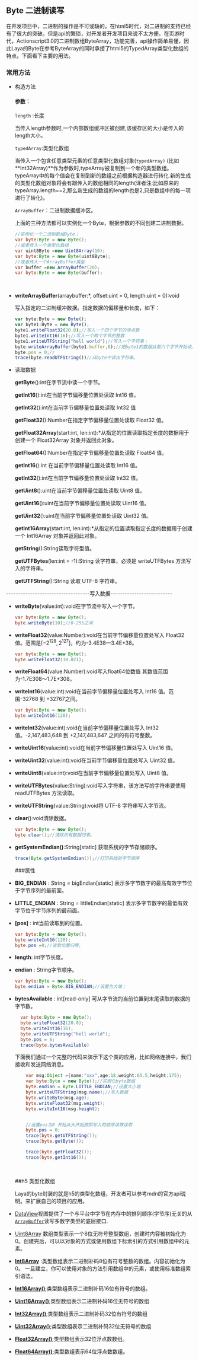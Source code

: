 ## Byte  二进制读写

​	在开发项目中，二进制的操作是不可或缺的。在html5时代，对二进制的支持已经有了很大的突破。但是api的繁琐，对开发者开发项目来说不太方便。在页游时代，Actionscript3.0的二进制数组ByteArray，功能完善，api操作简单易懂，因此Laya的Byte在参考ByteArray的同时承接了html5的TypedArray类型化数组的特点。下面看下主要的用法。

### 常用方法

- 构造方法

  #### 参数：

  `length`   :长度

  当传入length参数时,一个内部数组缓冲区被创建,该缓存区的大小是传入的length大小。

  `typedArray`:类型化数组

  当传入一个包含任意类型元素的任意类型化数组对象(`typedArray)` (比如 **Int32Array)**作为参数时,typeArray被复制到一个新的类型数组。typeArray中的每个值会在复制到新的数组之前根据构造器进行转化.新的生成的类型化数组对象将会有跟传入的数组相同的length(译者注:比如原来的typeArray.length==2,那么新生成的数组的length也是2,只是数组中的每一项进行了转化)。

  `ArrayBuffer`：二进制数据缓冲区。

  上面的三种方法都可以实例化一个Byte，根据参数的不同创建二进制数据。

  ```java
  //实例化一个二进制数组Byte；
  var byte:Byte = new Byte();
  //或者传入一个类型化数组
  var uint8Byte =new Uint8Array(10);
  var byte:Byte = new Byte(uint8Byte);
  //或者传入一个ArrayBuffer类型
  var buffer =new ArrayBuffer(20);
  var byte:Byte = new Byte(buffer);
  ```

  ​

- **writeArrayBuffer**(arraybuffer:*, offset:uint = 0, length:uint = 0):void

  写入指定的二进制缓冲数据。指定数据的偏移量和长度，如下：

  ```javascript
  var byte:Byte = new Byte();
  var byte1:Byte = new Byte();
  byte1.writeFloat32(20.0);//写入一个四个字节的浮点数
  byte1.writeInt16(16);//写入一个两个字节的整数
  byte1.writeUTFString("hell world");//写入一个字符串；
  byte.writeArrayBuffer(byte1.buffer,6);//把byte1的数据从第六个字节开始读入byte中。省略其中的浮点数20.0和整数16
  byte.pos = 0;//
  trace(byte.readUTFString())//从byte中读出字符串。
  ```

- 读取数据

  **getByte**():int在字节流中读一个字节。

  **getInt16**():int在当前字节偏移量位置处读取 Int16 值。

  **getInt32**():int在当前字节偏移量位置处读取 Int32 值

  **getFloat32**():Number在指定字节偏移量位置处读取 Float32 值。

  **getFloat32Array**(start:int, len:int):*从指定的位置读取指定长度的数据用于创建一个 Float32Array 对象并返回此对象。

  **getFloat64**():Number在指定字节偏移量位置处读取 Float64 值。

  **getInt16**():int 在当前字节偏移量位置处读取 Int16 值。

  **getInt32**():int在当前字节偏移量位置处读取 Int32 值。

  **getUint8**():uint在当前字节偏移量位置处读取 Uint8 值。

  **getUint16**():uint在当前字节偏移量位置处读取 Uint16 值。

  **getUint32**():uint在当前字节偏移量位置处读取 Uint32 值。

  **getInt16Array**(start:int, len:int):*从指定的位置读取指定长度的数据用于创建一个 Int16Array 对象并返回此对象。

  **getString**():String读取字符型值。

  **getUTFBytes**(len:int = -1):String 读字符串，必须是 writeUTFBytes 方法写入的字符串。

  **getUTFString**():String 读取 UTF-8 字符串。

-----------------------------------写入数据--------------------------

- **writeByte**(value:int):void在字节流中写入一个字节。

   ```java
   var byte:Byte = new Byte();
   byte.writeByte(10);//0-255之间
   ```

- **writeFloat32**(value:Number):void在当前字节偏移量位置处写入 Float32 值。范围是$\left[-2^{128}, 2^{127}\right]$，约为-3.4E38—3.4E+38。

   ```java
   var byte:Byte = new Byte();
   byte.writeFloat32(10.021);
   ```

- **writeFloat64**(value:Number):void写入float64位数值 其数值范围为-1.7E308～1.7E+308。

- **writeInt16**(value:int):void在当前字节偏移量位置处写入 Int16 值。范围-32768 到 +32767之间。

   ```java
   var byte:Byte = new Byte();
   byte.writeInt16(120);
   ```

- **writeInt32**(value:int):void在当前字节偏移量位置处写入 Int32 值。-2,147,483,648 到 +2,147,483,647 之间的有符号整数。

- **writeUint16**(value:int):void在当前字节偏移量位置处写入 Uint16 值。

- **writeUint32**(value:int):void在当前字节偏移量位置处写入 Uint32 值。

- **writeUint8**(value:int):void在当前字节偏移量位置处写入 Uint8 值。

- **writeUTFBytes**(value:String):void写入字符串，该方法写的字符串要使用 readUTFBytes 方法读取。

- **writeUTFString**(value:String):void将 UTF-8 字符串写入字节流。

- **clear**():void清除数据。

   ```java
   var byte:Byte = new Byte();
   byte.clear();//清除所有数据归零。
   ```

- **getSystemEndian()**:String[static] 获取系统的字节存储顺序。

   ```java
   trace(Byte.getSystemEndian());//打印系统的字节顺序
   ```

   ###属性

- **BIG_ENDIAN** : String = bigEndian[static] 表示多字节数字的最高有效字节位于字节序列的最前面。

- **LITTLE_ENDIAN** : String = littleEndian[static] 表示多字节数字的最低有效字节位于字节序列的最前面。

- **[pos]** : int当前读取到的位置。

   ```java
   var byte:Byte = new Byte();
   byte.writeInt16(120);
   byte.pos =0;//读取位置归零。
   ```

- **length**: int字节长度。

- **endian** : String字节顺序。

   ```java
   var byte:Byte = new Byte();
   byte.endian = Byte.BIG_ENDIAN;//设置为大端；
   ```

- **bytesAvailable** : int[read-only] 可从字节流的当前位置到末尾读取的数据的字节数。

   ```java
     var byte:Byte = new Byte();
     byte.writeFloat32(20.0);
     byte.writeInt16(16);
     byte.writeUTFString("hell world");
     byte.pos = 6;
     trace(byte.bytesAvailable)
   ```

   ​	下面我们通过一个完整的代码来演示下这个类的应用，比如网络连接中，我们接收和发送网络消息。

   ```java
       var msg:Object ={name:"xxx",age:18,weight:65.5,height:175};
       var byte:Byte = new Byte();//实例化byte数组
       byte.endian = Byte.LITTLE_ENDIAN;//设置大小端
       byte.writeUTFString(msg.name);//写入数据
       byte.writeByte(msg.age);
       byte.writeFloat32(msg.weight);
       byte.writeInt16(msg.height);


       //设置pos为0 开始从头开始按照写入的顺序读取读取
       byte.pos = 0;
       trace(byte.getUTFString());
       trace(byte.getByte());

       trace(byte.getFloat32());
       trace(byte.getInt16());
   ```

   ​

   ##h5 类型化数组

   ​	Laya的byte封装的就是h5的类型化数组，开发者可以参考mdn的官方api说明。来扩展自己的项目的应用。

- [DataView](https://developer.mozilla.org/zh-CN/docs/Web/JavaScript/Reference/Global_Objects/DataView)视图提供了一个与平台中字节在内存中的排列顺序(字节序)无关的从[`ArrayBuffer`](https://developer.mozilla.org/zh-CN/docs/Web/JavaScript/Reference/Global_Objects/ArrayBuffer)读写多数字类型的底层接口.

- [Uint8Array](https://developer.mozilla.org/zh_CN/docs/Web/JavaScript/Reference/Global_Objects/Uint8Array) 数组类型表示一个8位无符号整型数组，创建时内容被初始化为0。创建完后，可以以对象的方式或使用数组下标索引的方式引用数组中的元素。

- **[Int8Array](https://developer.mozilla.org/zh_CN/docs/Web/JavaScript/Reference/Global_Objects/Int8Array)** :类型数组表示二进制补码8位有符号整数的数组。内容初始化为0。 一旦建立，你可以使用对象的方法引用数组中的元素，或使用标准数组索引语法。

- **[Int16Array()](https://developer.mozilla.org/zh_CN/docs/Web/JavaScript/Reference/Global_Objects/Int16Array)**;类型数组表示二进制补码16位有符号的数组。

- **[Uint16Array()](https://developer.mozilla.org/en-US/docs/Web/JavaScript/Reference/Global_Objects/Uint16Array)**;类型数组表示二进制补码16位无符号的数组

- **[Int32Array()](https://developer.mozilla.org/en-US/docs/Web/JavaScript/Reference/Global_Objects/Int32Array)**;类型数组表示二进制补码32位有符号的数组

- **[Uint32Array()](https://developer.mozilla.org/en-US/docs/Web/JavaScript/Reference/Global_Objects/Uint32Array)**;类型数组表示二进制补码32位无符号的数组

- **[Float32Array()](https://developer.mozilla.org/en-US/docs/Web/JavaScript/Reference/Global_Objects/Float32Array)**;类型数组表示32位浮点数数组。

- **[Float64Array()](https://developer.mozilla.org/en-US/docs/Web/JavaScript/Reference/Global_Objects/Float64Array)**;类型数组表示64位浮点数数组。


   ​	